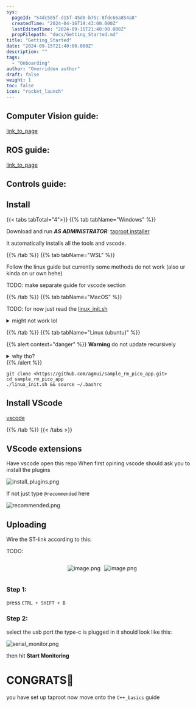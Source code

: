 ```yaml
---
sys:
  pageId: "54dc585f-d15f-45d0-b75c-8fdc66a854a8"
  createdTime: "2024-04-16T19:43:00.000Z"
  lastEditedTime: "2024-09-15T21:40:00.000Z"
  propFilepath: "docs/Getting_Started.md"
title: "Getting_Started"
date: "2024-09-15T21:40:00.000Z"
description: ""
tags:
  - "Onboarding"
author: "Overridden author"
draft: false
weight: 1
toc: false
icon: "rocket_launch"
---
```


## Computer Vision guide:

[link_to_page](86d45bc0-388b-4d26-8848-44f255f73d0e)

## ROS guide:

[link_to_page](3c76c1de-ec8f-46d6-8b0a-294005edc2d5)

## Controls guide:

## Install

{{< tabs tabTotal="4">}}
{{% tab tabName="Windows" %}}

Download and run _**AS ADMINISTRATOR**_: [taproot installer](https://github.com/Thornbots/TeachingFreshies/releases/tag/1.0)

It automatically installs all the tools and vscode.

{{% /tab %}}
{{% tab tabName="WSL" %}}

Follow the linux guide but currently some methods do not work (also ur kinda on ur own hehe)

TODO: make separate guide for vscode section

{{% /tab %}}
{{% tab tabName="MacOS" %}}

TODO: for now just read the [linux_init.sh](https://github.com/agmui/sample_rm_pico_app/blob/main/linux_init.sh)

<details>
<summary>might not work lol</summary>

`brew install libusb pkg-config`

Next install: [vscode](https://code.visualstudio.com/Download)

</details>

{{% /tab %}}
{{% tab tabName="Linux (ubuntu)" %}}

{{% alert context="danger" %}}
**Warning** do not update recursively
<details>
<summary>why tho?</summary>
There are some submodules that may go on for a while (like tinyusb) and I highly
recommend you don't need to get them.
If you want to see what submodules I update just look in `linux_init.sh`
</details>
{{% /alert %}}

```shell
git clone <https://github.com/agmui/sample_rm_pico_app.git>
cd sample_rm_pico_app
./linux_init.sh && source ~/.bashrc
```

## Install VScode

[vscode](https://code.visualstudio.com/Download)

{{% /tab %}}
{{< /tabs >}}

## VScode extensions

Have vscode open this repo
When first opining vscode should ask you to install the plugins

![install_plugins.png](https://prod-files-secure.s3.us-west-2.amazonaws.com/d518164a-d88e-44d1-a4ee-3adb3bd8bce0/89bd30f0-1825-4e77-867b-0a41ce370880/install_plugins.png?X-Amz-Algorithm=AWS4-HMAC-SHA256&X-Amz-Content-Sha256=UNSIGNED-PAYLOAD&X-Amz-Credential=ASIAZI2LB466QODAS4AW%2F20250427%2Fus-west-2%2Fs3%2Faws4_request&X-Amz-Date=20250427T110108Z&X-Amz-Expires=3600&X-Amz-Security-Token=IQoJb3JpZ2luX2VjEMP%2F%2F%2F%2F%2F%2F%2F%2F%2F%2FwEaCXVzLXdlc3QtMiJHMEUCIGdJchphztG4pCJoOQKO3XQKtQxbQEC7MQFcwy%2FyAJy1AiEAp4XhPm6xdykSbz28BJW8Sgzp9CycNrMtZPtzb92sZQUq%2FwMIXBAAGgw2Mzc0MjMxODM4MDUiDAxsSB27xU1dx5aEKCrcA%2B%2BIaDRd03vI%2BpwPRnvTeV%2FWfAEHlZIma%2BdH6PLpjjEK295Jm3FnWebMvaEaeNJ8zPmD7ATVWmF2YLEa7AVkuw3GOqRN7vQaVajcFc5jdJFOqX4T5Tqvtz4x6KI%2FUsQNBSAqPgrlQ8svMiefxqVwULA6PcVg6X6beFCfjXpmyoqppUIGyFbrgbo0cpwr406XQftf%2B4Ijt7CsjAgxFDWMRJOHu841Tz7IRB9JLSIw3riHgKBB%2Bq5lrJvdcaYHlYIme9mR6i%2FV8E09e069TnKar6I2hyf0tXPS1eNU7zXCDlRmQeZzh2249SuyztK%2F0Trqp%2Fmsg2noN7DIkJE5KqlwKB5OZQS92qpPxEm7z5ZRMAOidc%2FDr5gR%2BQHAzCi%2B3uiZGS2WQtS8tW8MGsOseT5A1ZA4eNmIOcCnvERCNxzmDCmtlql24dM1i9IhcBMts66Evaal%2FRsZvOO2hm9V6Zfu7Ir7aQkp2YEkwFHzrSFwHnDQmXw9BVTtIJkGKBPmF6eKiuFAumYYAHjownIxHYn9fE4JAd8AK6GyOZWKSKzgkyejGjQXbUvuhgKObB96gRusag2BkYpZeuK5KrYcnuxA6ze8inBQ65t7%2Fro6RSCqvi96naufppDnahlx8KrqMMyMuMAGOqUBqEf2p%2BgIF4994CxD2wP2pf%2BvCC5fZ6xHIjJiAQnIb2djItmrggH3rGwBC9wkoxs0zOLR89yHGqygTNxB70yRyIeu1xv%2BSMVZfygp8PmZKqewy1wanKgMAow9zw9gyFV02YUXkS3F8PRbmQLHwfsuYqnltDx2Lgldvd3GGJxjpRa9%2FdVDTOCitO6GQ3b5Nn%2FQTzbPfL%2BJa2JzGb4UeQTgZec3U99S&X-Amz-Signature=50aaa540dd03dcbe102c0621c76b0defb8297a9a89146518a8b9dab46d6763a0&X-Amz-SignedHeaders=host&x-id=GetObject)

If not just type `@recommended` here  

![recommended.png](https://prod-files-secure.s3.us-west-2.amazonaws.com/d518164a-d88e-44d1-a4ee-3adb3bd8bce0/61e661e9-5d85-4dfc-be0d-8d2097a5e793/recommended.png?X-Amz-Algorithm=AWS4-HMAC-SHA256&X-Amz-Content-Sha256=UNSIGNED-PAYLOAD&X-Amz-Credential=ASIAZI2LB466QODAS4AW%2F20250427%2Fus-west-2%2Fs3%2Faws4_request&X-Amz-Date=20250427T110108Z&X-Amz-Expires=3600&X-Amz-Security-Token=IQoJb3JpZ2luX2VjEMP%2F%2F%2F%2F%2F%2F%2F%2F%2F%2FwEaCXVzLXdlc3QtMiJHMEUCIGdJchphztG4pCJoOQKO3XQKtQxbQEC7MQFcwy%2FyAJy1AiEAp4XhPm6xdykSbz28BJW8Sgzp9CycNrMtZPtzb92sZQUq%2FwMIXBAAGgw2Mzc0MjMxODM4MDUiDAxsSB27xU1dx5aEKCrcA%2B%2BIaDRd03vI%2BpwPRnvTeV%2FWfAEHlZIma%2BdH6PLpjjEK295Jm3FnWebMvaEaeNJ8zPmD7ATVWmF2YLEa7AVkuw3GOqRN7vQaVajcFc5jdJFOqX4T5Tqvtz4x6KI%2FUsQNBSAqPgrlQ8svMiefxqVwULA6PcVg6X6beFCfjXpmyoqppUIGyFbrgbo0cpwr406XQftf%2B4Ijt7CsjAgxFDWMRJOHu841Tz7IRB9JLSIw3riHgKBB%2Bq5lrJvdcaYHlYIme9mR6i%2FV8E09e069TnKar6I2hyf0tXPS1eNU7zXCDlRmQeZzh2249SuyztK%2F0Trqp%2Fmsg2noN7DIkJE5KqlwKB5OZQS92qpPxEm7z5ZRMAOidc%2FDr5gR%2BQHAzCi%2B3uiZGS2WQtS8tW8MGsOseT5A1ZA4eNmIOcCnvERCNxzmDCmtlql24dM1i9IhcBMts66Evaal%2FRsZvOO2hm9V6Zfu7Ir7aQkp2YEkwFHzrSFwHnDQmXw9BVTtIJkGKBPmF6eKiuFAumYYAHjownIxHYn9fE4JAd8AK6GyOZWKSKzgkyejGjQXbUvuhgKObB96gRusag2BkYpZeuK5KrYcnuxA6ze8inBQ65t7%2Fro6RSCqvi96naufppDnahlx8KrqMMyMuMAGOqUBqEf2p%2BgIF4994CxD2wP2pf%2BvCC5fZ6xHIjJiAQnIb2djItmrggH3rGwBC9wkoxs0zOLR89yHGqygTNxB70yRyIeu1xv%2BSMVZfygp8PmZKqewy1wanKgMAow9zw9gyFV02YUXkS3F8PRbmQLHwfsuYqnltDx2Lgldvd3GGJxjpRa9%2FdVDTOCitO6GQ3b5Nn%2FQTzbPfL%2BJa2JzGb4UeQTgZec3U99S&X-Amz-Signature=3b5581632314707fd288f29297e7b4bb34f9ad48a618134331160ffe0411bd34&X-Amz-SignedHeaders=host&x-id=GetObject)

## Uploading

Wire the ST-link according to this:

TODO:

<div style="display: flex;flex-direction: row; column-gap:10px; max-width: 630px;justify-content: center;">
<div>

![image.png](https://prod-files-secure.s3.us-west-2.amazonaws.com/d518164a-d88e-44d1-a4ee-3adb3bd8bce0/210ecb78-1116-4d7b-b9b7-2292f66fa2c2/image.png?X-Amz-Algorithm=AWS4-HMAC-SHA256&X-Amz-Content-Sha256=UNSIGNED-PAYLOAD&X-Amz-Credential=ASIAZI2LB466SW6IHKD6%2F20250427%2Fus-west-2%2Fs3%2Faws4_request&X-Amz-Date=20250427T110118Z&X-Amz-Expires=3600&X-Amz-Security-Token=IQoJb3JpZ2luX2VjEMP%2F%2F%2F%2F%2F%2F%2F%2F%2F%2FwEaCXVzLXdlc3QtMiJHMEUCIHZAtiig4DDCojn99p431DD4kKr2pfBH8%2BvmY7be7wFMAiEAvrps5OTd8Sen1lmcpOEiav1IE%2BFXrRepzx5mOrh%2BAEEq%2FwMIXBAAGgw2Mzc0MjMxODM4MDUiDDuZACmkJEfJ0SWz6SrcAyZ1Qm4H%2BH12FzMgCnxrypkDUAxegLN4ytaM1MwGDtaAbQ4daWyIeE5Tug%2BYykg3bSbVSaWNNcFjG1Zk6Vg2vyF%2FsVTrv%2FA8%2Fsm6UfILyRGEt8tPltG3RYECOFS2Xyydm3Y1Jii%2BPI4F5Oho2P6R7oQVOBJl0NI%2BoW%2FVqu21cQBut1ni%2BQ4O6HHyEkz%2FLAnVaHWsMRrOnD8eNIHYbAjakAkjAqLMq9yzq5N8wi4BAhLncDiiSmPF9LRDkFr%2BpEt7qldTcnh%2FgK4Qa%2Fl5wOPPjYXTt%2BI25ButAz%2FcTMMZp7BdALT8bQSTifQHh%2FtbxIvFmkcsomNX3h%2F6RTbFN0CqIE%2FAbJAORjvu3uVcR4%2Ba33ssJohxrGCQ8VYonFMo8f%2BT9e2GkoAsucY%2FNOlsbO7u%2FtowsuzzcAa3JGpz%2FwmSmtXfuq1UB6BsCziK%2B93CF2cpM8BvCx5rpDRvms8KIBLatV9Aew2OsjR2AP4e5fXOX3Ti%2FV60oUXvaUvA7Vda2%2FyEqdCugn58TtOecEzfT3Czpm1TLVjFs3L9y1KkmPOA0pyzGWTKW9a1ltNwR13gdCv0KrY9E5EKxJiaiFXHZlZCk2D39LfC5hjhFk65V%2Fwx%2BbRZ%2BlCtgwJi1zdVxPcVMJuMuMAGOqUBf9Wg%2BCUVqfvnzCwy34C%2FBsstd02BkWciR%2BSEH9P6drt0tXW67JmFfD%2Fn%2Fg5mkN81bVbqIPkYc3yFmZYF9N%2Fd4Vd8yCDmQsHFv0tUakVOKsDi11RsHgc4OyWkxePih7HVH9oNwmmv%2F8ZwjhTbUhGQBHov8P3Urivncins4%2BSbMT4BlhX6qZBzJwKUqJ8ttCYl%2By46zm0kfGnhscSnbvmEvbv7sRHx&X-Amz-Signature=0a849d0557b505b1f4e4a17900587509c0bc64d407765aca8365233221fc4398&X-Amz-SignedHeaders=host&x-id=GetObject)

</div>
<div>

![image.png](https://prod-files-secure.s3.us-west-2.amazonaws.com/d518164a-d88e-44d1-a4ee-3adb3bd8bce0/33a0fd0f-8ca6-4a86-8e09-26e95ded1fff/image.png?X-Amz-Algorithm=AWS4-HMAC-SHA256&X-Amz-Content-Sha256=UNSIGNED-PAYLOAD&X-Amz-Credential=ASIAZI2LB466WI2SGSBU%2F20250427%2Fus-west-2%2Fs3%2Faws4_request&X-Amz-Date=20250427T110119Z&X-Amz-Expires=3600&X-Amz-Security-Token=IQoJb3JpZ2luX2VjEMP%2F%2F%2F%2F%2F%2F%2F%2F%2F%2FwEaCXVzLXdlc3QtMiJHMEUCIDrEyyJrG7%2BOhNrRNiLBj7qoUSr2uK6Pmz54Gtl6myqyAiEAgCGt89FsCgSZQrhXcho9fG%2BlijtaUr4%2BLM9e3Dn4Cu8q%2FwMIXBAAGgw2Mzc0MjMxODM4MDUiDNtDB3vVvf7NPD714ircA2hTCb8p6%2B%2BHqQqhPz30EZkb%2FyEZ41imXhBD%2B0ZBEl79wsJoEIzapG2MX6rE%2FNVcTf6oiciwMPSWsuRLzZ2i%2Fzw9Sdp6tVosp%2FhN7PM9ShMUlolh84fZUstyWS8Y5K9xxqU6uuzhQ6Sht4i%2Fjjtodh8dB%2Bk5lAan2jBXyCORn%2BwU0bm3qoOuV3H0f9aOKpSy6gLrRxZyL9zIDZCWZb0XUOqW4GrCfXctgUp3LI9ptJdqxVzVSYcjNL8pB7mPTN0UgI%2B7KDzdQIEgkgSsai5otrTPUg1ChNEMjNbGU9TL54yslWqYY9LH7QhGdIbNDNIq0MK4NmwKo1zp1jk88CinCYn0eBthwZZxuR0JgTefGpZ4fYmq5CZWC1KT%2BZA4976cDxNiL0fY49K5174g8WSuIvn2Vp2uoz2lheAjp3pmnGVoVxah%2F0jnwxeMQmtKpEYb330rRmDhyaBiloeSndEBXgrOnXwn190AkIML4jNIXd3Ut4lt%2Bijmt6xtqvzI0tOdQA38awQNO%2F7aSkw4vz3AEMAoH1Z0yB6KbXoDnKDD7KokkQtiSofsGtWNHU07Jr7MtsGGyqKBRG4%2FmqnL4IhKMMvvRk6hBL7bIanYcBSM0ejYlmPwGB%2Bw8MBD5fkyMPqLuMAGOqUBHY2XxrTzo1bi2%2Fz5s2x4YDeM04uvg0ac%2Fx7zSQD0nlqOFyV9IRIXOsWS4xV4vWtFQ4CavINT8Kxo%2B12f6Wl%2F3Uzh5gQZ8G3Nkid3HKHfUJ87lKtT7m36umIJK2abNxJ1VITpAm2X31k4%2BiBTaZwvqSLzZjvmYyrCR5w4BL0JBMtEauuIWedX4%2Ft4bbZDmW6oEDuesc2mNsi5kXqZ3sJwT5fXmusp&X-Amz-Signature=48f85c69e5791daea36fb4bcd1d9d9cef88a59ba3227ab3548bdfde9c378d6a3&X-Amz-SignedHeaders=host&x-id=GetObject)

</div>
</div>

### Step 1:

press `CTRL + SHIFT + B`

### Step 2:

select the usb port the type-c is plugged in it should look like this:

![serial_monitor.png](https://prod-files-secure.s3.us-west-2.amazonaws.com/d518164a-d88e-44d1-a4ee-3adb3bd8bce0/f03f4774-05d4-4393-b6a0-d5efb6d315ab/serial_monitor.png?X-Amz-Algorithm=AWS4-HMAC-SHA256&X-Amz-Content-Sha256=UNSIGNED-PAYLOAD&X-Amz-Credential=ASIAZI2LB466QODAS4AW%2F20250427%2Fus-west-2%2Fs3%2Faws4_request&X-Amz-Date=20250427T110108Z&X-Amz-Expires=3600&X-Amz-Security-Token=IQoJb3JpZ2luX2VjEMP%2F%2F%2F%2F%2F%2F%2F%2F%2F%2FwEaCXVzLXdlc3QtMiJHMEUCIGdJchphztG4pCJoOQKO3XQKtQxbQEC7MQFcwy%2FyAJy1AiEAp4XhPm6xdykSbz28BJW8Sgzp9CycNrMtZPtzb92sZQUq%2FwMIXBAAGgw2Mzc0MjMxODM4MDUiDAxsSB27xU1dx5aEKCrcA%2B%2BIaDRd03vI%2BpwPRnvTeV%2FWfAEHlZIma%2BdH6PLpjjEK295Jm3FnWebMvaEaeNJ8zPmD7ATVWmF2YLEa7AVkuw3GOqRN7vQaVajcFc5jdJFOqX4T5Tqvtz4x6KI%2FUsQNBSAqPgrlQ8svMiefxqVwULA6PcVg6X6beFCfjXpmyoqppUIGyFbrgbo0cpwr406XQftf%2B4Ijt7CsjAgxFDWMRJOHu841Tz7IRB9JLSIw3riHgKBB%2Bq5lrJvdcaYHlYIme9mR6i%2FV8E09e069TnKar6I2hyf0tXPS1eNU7zXCDlRmQeZzh2249SuyztK%2F0Trqp%2Fmsg2noN7DIkJE5KqlwKB5OZQS92qpPxEm7z5ZRMAOidc%2FDr5gR%2BQHAzCi%2B3uiZGS2WQtS8tW8MGsOseT5A1ZA4eNmIOcCnvERCNxzmDCmtlql24dM1i9IhcBMts66Evaal%2FRsZvOO2hm9V6Zfu7Ir7aQkp2YEkwFHzrSFwHnDQmXw9BVTtIJkGKBPmF6eKiuFAumYYAHjownIxHYn9fE4JAd8AK6GyOZWKSKzgkyejGjQXbUvuhgKObB96gRusag2BkYpZeuK5KrYcnuxA6ze8inBQ65t7%2Fro6RSCqvi96naufppDnahlx8KrqMMyMuMAGOqUBqEf2p%2BgIF4994CxD2wP2pf%2BvCC5fZ6xHIjJiAQnIb2djItmrggH3rGwBC9wkoxs0zOLR89yHGqygTNxB70yRyIeu1xv%2BSMVZfygp8PmZKqewy1wanKgMAow9zw9gyFV02YUXkS3F8PRbmQLHwfsuYqnltDx2Lgldvd3GGJxjpRa9%2FdVDTOCitO6GQ3b5Nn%2FQTzbPfL%2BJa2JzGb4UeQTgZec3U99S&X-Amz-Signature=764a20ba5c146c4b3d5ca4e8a5b54ce08a5c216a0c7c1e500e5706741f758a1a&X-Amz-SignedHeaders=host&x-id=GetObject)

then hit **Start Monitoring**

# CONGRATS🎉

you have set up taproot now move onto the `C++_basics` guide
